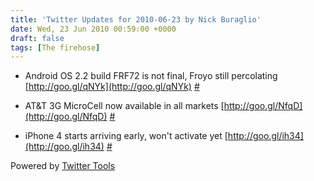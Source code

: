 ```yaml
---
title: 'Twitter Updates for 2010-06-23 by Nick Buraglio'
date: Wed, 23 Jun 2010 00:59:00 +0000
draft: false
tags: [The firehose]
---
```


  
*   Android OS 2.2 build FRF72 is not final, Froyo still percolating [http://goo.gl/qNYk](http://goo.gl/qNYk) [#](http://twitter.com/buraglio/statuses/16798413955)
  
*   AT&T 3G MicroCell now available in all markets [http://goo.gl/NfqD](http://goo.gl/NfqD) [#](http://twitter.com/buraglio/statuses/16798823700)
  
*   iPhone 4 starts arriving early, won't activate yet [http://goo.gl/ih34](http://goo.gl/ih34) [#](http://twitter.com/buraglio/statuses/16798845285)
  

  

Powered by [Twitter Tools](http://alexking.org/projects/wordpress)